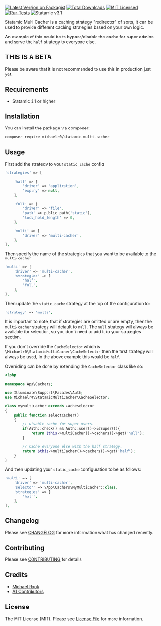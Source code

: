 [![Latest Version on Packagist](https://img.shields.io/packagist/v/michaelr0/statamic-multi-cacher.svg?style=flat-square)](https://packagist.org/packages/michaelr0/statamic-multi-cacher)
[![Total Downloads](https://img.shields.io/packagist/dt/michaelr0/statamic-multi-cacher.svg?style=flat-square)](https://packagist.org/packages/michaelr0/statamic-multi-cacher)
[![MIT Licensed](https://img.shields.io/badge/license-MIT-blue.svg?style=flat-square)](LICENSE.md)
[![Run Tests](https://github.com/michaelr0/statamic-multi-cacher/actions/workflows/tests.yml/badge.svg)](https://github.com/michaelr0/statamic-multi-cacher/actions/workflows/tests.yml)
![Statamic v3.1](https://img.shields.io/badge/Statamic-3.1+-FF269E?style=flat-square)

Statamic Multi Cacher is a caching strategy "redirector" of sorts, it can be used to provide different caching strategies based on your own logic.

An example of this could be to bypass/disable the cache for super admins and serve the `half` strategy to everyone else.

## THIS IS A BETA
Please be aware that it is not recommended to use this in production just yet.

## Requirements
* Statamic 3.1 or higher

## Installation

You can install the package via composer:

```bash
composer require michaelr0/statamic-multi-cacher
```

## Usage

First add the strategy to your `static_cache` config

```php
'strategies' => [

    'half' => [
        'driver' => 'application',
        'expiry' => null,
    ],

    'full' => [
        'driver' => 'file',
        'path' => public_path('static'),
        'lock_hold_length' => 0,
    ],

    'multi' => [
        'driver' => 'multi-cacher',
    ],
],
```

Then specify the name of the strategies that you want to be available to the `multi-cacher`
```php
'multi' => [
    'driver' => 'multi-cacher',
    'strategies' => [
        'half',
        'full',
    ],
],
```

Then update the `static_cache` strategy at the top of the configuration to:
```php
'strategy' => 'multi',
```

It is important to note, that if strategies are omitted or are empty, then the `multi-cacher` strategy will default to `null`.
The `null` strategy will always be available for selection, so you don't need to add it to your strategies section.

If you don't override the `CacheSelector` which is `\Michaelr0\StatamicMultiCacher\CacheSelector` then the first strategy will always be used, In the above example this would be `half`.

Overriding can be done by extending the `CacheSelector` class like so:
```php
<?php

namespace App\Cachers;

use Illuminate\Support\Facades\Auth;
use Michaelr0\StatamicMultiCacher\CacheSelector;

class MyMultiCacher extends CacheSelector
{
    public function selectCacher()
    {
        // Disable cache for super users.
        if(Auth::check() && Auth::user()->isSuper()){
            return $this->multiCacher()->cachers()->get('null');
        }

        // Cache everyone else with the half strategy.
        return $this->multiCacher()->cachers()->get('half');
    }
}
```

And then updating your `static_cache` configuration to be as follows:
```php
'multi' => [
    'driver' => 'multi-cacher',
    'selector' => \App\Cachers\MyMultiCacher::class,
    'strategies' => [
        'half',
    ],
],
```

## Changelog

Please see [CHANGELOG](https://github.com/michaelr0/statamic-multi-cacher/CHANGELOG.md) for more information what has changed recently.

## Contributing

Please see [CONTRIBUTING](https://github.com/michaelr0/statamic-multi-cacher/CONTRIBUTING.md) for details.

## Credits

- [Michael Rook](https://github.com/michaelr0)
- [All Contributors](https://github.com/michaelr0/statamic-multi-cacher/graphs/contributors)

## License

The MIT License (MIT). Please see [License File](https://github.com/michaelr0/statamic-multi-cacher/LICENSE.md) for more information.